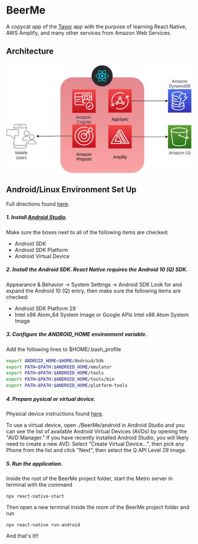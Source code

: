 # BeerMe
A copycat app of the [Tavor](https://www.tavour.com/2) app with the purpose of learning React Native, AWS Amplify, and many other services from Amazon Web Services.


## Architecture
<img src=https://raw.githubusercontent.com/ekiesow/BeerMe/master/Proposal_V2.jpg>


## Android/Linux Environment Set Up

Full directions found [here](https://reactnative.dev/docs/environment-setup).

##### 1. Install [Android Studio](https://developer.android.com/studio/index.html).
Make sure the boxes next to all of the following items are checked:
- Android SDK
- Android SDK Platform
- Android Virtual Device

##### 2. Install the Android SDK. React Native requires the Android 10 (Q) SDK.
Appearance & Behavior → System Settings → Android SDK
Look for and expand the Android 10 (Q) entry, then make sure the following items are checked:

- Android SDK Platform 29
- Intel x86 Atom_64 System Image or Google APIs Intel x86 Atom System Image

##### 3. Configure the ANDROID_HOME environment variable.
Add the following lines to $HOME/.bash_profile
```sh
export ANDROID_HOME=$HOME/Android/Sdk
export PATH=$PATH:$ANDROID_HOME/emulator
export PATH=$PATH:$ANDROID_HOME/tools
export PATH=$PATH:$ANDROID_HOME/tools/bin
export PATH=$PATH:$ANDROID_HOME/platform-tools
```
##### 4. Prepare pysical or virtual device.
Physical device instructions found [here](https://reactnative.dev/docs/running-on-device). 

To use a virtual device, open ./BeerMe/android in Android Studio and you can see the list of available Android Virtual Devices (AVDs) by opening the "AVD Manager." If you have recently installed Android Studio, you will likely need to create a new AVD. Select "Create Virtual Device...", then pick any Phone from the list and click "Next", then select the Q API Level 29 image.

##### 5. Run the application.
Inside the root of the BeerMe project folder, start the Metro server in terminal with the command
```
npx react-native-start
```
Then open a new terminal inside the room of the BeerMe project folder and run
```
npx react-native run-android
```
And that's it!!
